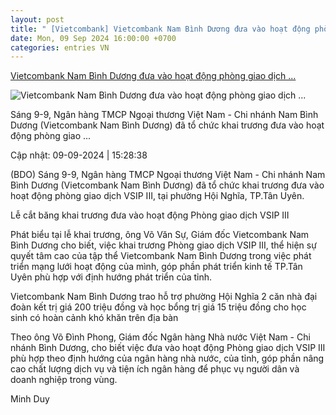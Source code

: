 ```yaml
---
layout: post
title: " [Vietcombank] Vietcombank Nam Bình Dương đưa vào hoạt động phòng giao dịch ..."
date: Mon, 09 Sep 2024 16:00:00 +0700
categories: entries VN
---
```

[Vietcombank Nam Bình Dương đưa vào hoạt động phòng giao dịch ...](https://baobinhduong.vn/vietcombank-nam-binh-duong-dua-vao-hoat-dong-phong-giao-dich-vsip-iii-a330492.html)

![Vietcombank Nam Bình Dương đưa vào hoạt động phòng giao dịch ...](https://baobinhduong.vn/image/news/2024/20240909/thumbnail/475x300/1725870511.jpeg)

Sáng 9-9, Ngân hàng TMCP Ngoại thương Việt Nam - Chi nhánh Nam Bình Dương (Vietcombank Nam Bình Dương) đã tổ chức khai trương đưa vào hoạt động phòng giao ...

Cập nhật: 09-09-2024 | 15:28:38

(BDO) Sáng 9-9, Ngân hàng TMCP Ngoại thương Việt Nam - Chi nhánh Nam Bình Dương (Vietcombank Nam Bình Dương) đã tổ chức khai trương đưa vào hoạt động phòng giao dịch VSIP III, tại phường Hội Nghĩa, TP.Tân Uyên.



Lễ cắt băng khai trương đưa vào hoạt động Phòng giao dịch VSIP III

Phát biểu tại lễ khai trương, ông Võ Văn Sự, Giám đốc Vietcombank Nam Bình Dương cho biết, việc khai trương Phòng giao dịch VSIP III, thể hiện sự quyết tâm cao của tập thể Vietcombank Nam Bình Dương trong việc phát triển mạng lưới hoạt động của mình, góp phần phát triển kinh tế TP.Tân Uyên phù hợp với định hướng phát triển của tỉnh.



Vietcombank Nam Bình Dương trao hỗ trợ phường Hội Nghĩa 2 căn nhà đại đoàn kết trị giá 200 triệu đồng và học bổng trị giá 15 triệu đồng cho học sinh có hoàn cảnh khó khăn trên địa bàn

Theo ông Võ Đình Phong, Giám đốc Ngân hàng Nhà nước Việt Nam - Chi nhánh Bình Dương, cho biết việc đưa vào hoạt động Phòng giao dịch VSIP III phù hợp theo định hướng của ngân hàng nhà nước, của tỉnh, góp phần nâng cao chất lượng dịch vụ và tiện ích ngân hàng để phục vụ người dân và doanh nghiệp trong vùng.

Minh Duy

